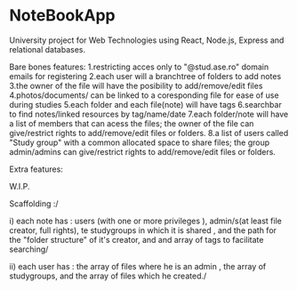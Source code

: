 # NoteBookApp

University project for Web Technologies using React, Node.js, Express and relational databases.

Bare bones features:
1.restricting acces only to "@stud.ase.ro" domain emails for registering
2.each user will a branchtree of folders to add notes
3.the owner of the file will have the posibility to add/remove/edit files
4.photos/documents/ can be linked to a coresponding file for ease of use during studies
5.each folder and each file(note) will have tags
6.searchbar to find notes/linked resources by tag/name/date
7.each folder/note will have a list of members that can acess the files; the owner of the file can give/restrict rights to add/remove/edit files or folders.
8.a list of users called "Study group" with a common allocated space to share files; the group admin/admins can give/restrict rights to add/remove/edit files or folders.

Extra features:

W.I.P.

Scaffolding :/

i) each note has : users (with one or more privileges ), admin/s(at least file creator, full rights), te studygroups in which it is shared , and the path for the "folder structure" of it's creator, and and array of tags to facilitate searching/

ii) each user has : the array of files where he is an admin , the array of studygroups, and the array of files which he created./
